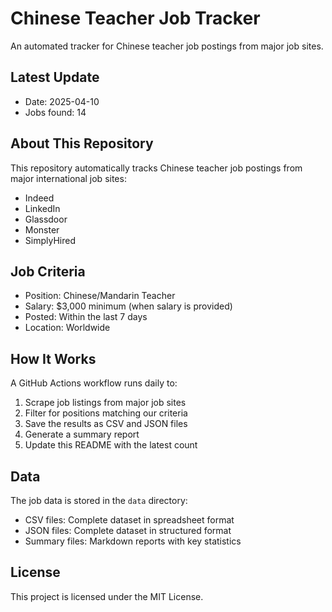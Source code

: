 # Chinese Teacher Job Tracker

An automated tracker for Chinese teacher job postings from major job sites.

## Latest Update

- Date: 2025-04-10
- Jobs found: 14

## About This Repository

This repository automatically tracks Chinese teacher job postings from major international job sites:

- Indeed
- LinkedIn
- Glassdoor
- Monster
- SimplyHired

## Job Criteria

- Position: Chinese/Mandarin Teacher
- Salary: $3,000 minimum (when salary is provided)
- Posted: Within the last 7 days
- Location: Worldwide

## How It Works

A GitHub Actions workflow runs daily to:

1. Scrape job listings from major job sites
2. Filter for positions matching our criteria
3. Save the results as CSV and JSON files
4. Generate a summary report
5. Update this README with the latest count

## Data

The job data is stored in the `data` directory:
- CSV files: Complete dataset in spreadsheet format
- JSON files: Complete dataset in structured format
- Summary files: Markdown reports with key statistics

## License

This project is licensed under the MIT License.
